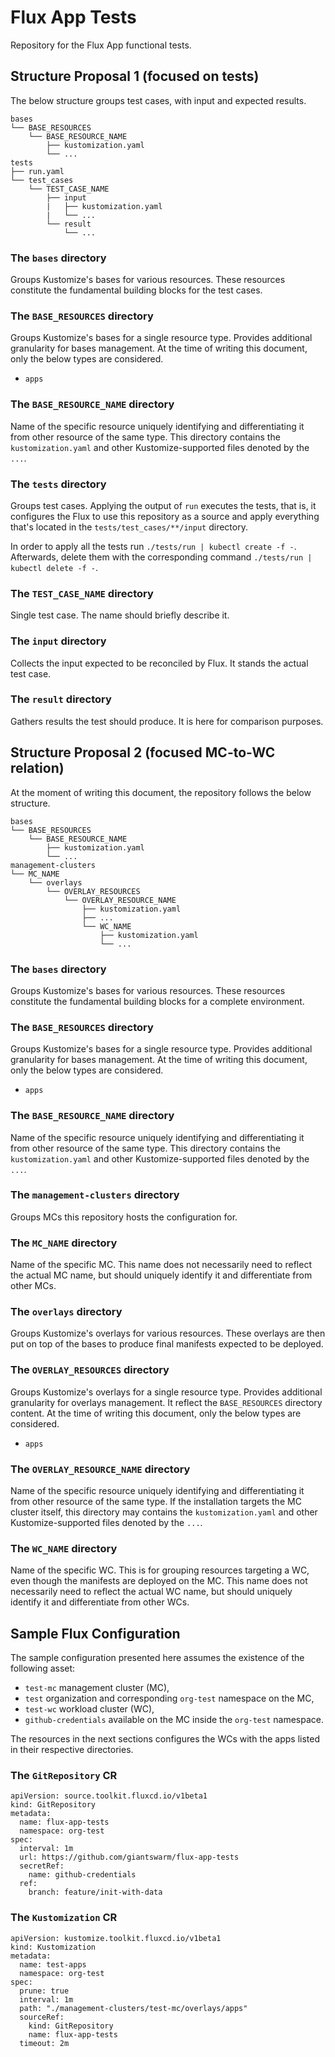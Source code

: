 # Flux App Tests

Repository for the Flux App functional tests.

## Structure Proposal 1 (focused on tests)

The below structure groups test cases, with input and expected results.

```
bases
└── BASE_RESOURCES
    └── BASE_RESOURCE_NAME
        ├── kustomization.yaml
        └── ...
tests
├── run.yaml
└── test_cases
    └── TEST_CASE_NAME
        ├── input
        |   ├── kustomization.yaml
        |   └── ...
        └── result
            └── ...
```

### The `bases` directory

Groups Kustomize's bases for various resources. These resources constitute the fundamental building blocks for the test cases.

### The `BASE_RESOURCES` directory

Groups Kustomize's bases for a single resource type. Provides additional granularity for bases management. At the time of writing this document, only the below types are considered.

* `apps`

### The `BASE_RESOURCE_NAME` directory

Name of the specific resource uniquely identifying and differentiating it from other resource of the same type. This directory contains the `kustomization.yaml` and other Kustomize-supported files denoted by the `...`.

### The `tests` directory

Groups test cases. Applying the output of `run` executes the tests, that is, it configures the Flux to use this repository as a source and apply everything that's located in the `tests/test_cases/**/input` directory.

In order to apply all the tests run `./tests/run | kubectl create -f -`. Afterwards, delete them with the corresponding command `./tests/run | kubectl delete -f -`.

### The `TEST_CASE_NAME` directory

Single test case. The name should briefly describe it.

### The `input` directory

Collects the input expected to be reconciled by Flux. It stands the actual test case.

### The `result` directory

Gathers results the test should produce. It is here for comparison purposes.


## Structure Proposal 2 (focused MC-to-WC relation)

At the moment of writing this document, the repository follows the below structure.

```
bases
└── BASE_RESOURCES
    └── BASE_RESOURCE_NAME
        ├── kustomization.yaml
        └── ...
management-clusters
└── MC_NAME
    └── overlays
        └── OVERLAY_RESOURCES
            └── OVERLAY_RESOURCE_NAME
                ├── kustomization.yaml
                ├── ...
                └── WC_NAME
                    ├── kustomization.yaml
                    └── ...
```

### The `bases` directory

Groups Kustomize's bases for various resources. These resources constitute the fundamental building blocks for a complete environment.

### The `BASE_RESOURCES` directory

Groups Kustomize's bases for a single resource type. Provides additional granularity for bases management. At the time of writing this document, only the below types are considered.

* `apps`

### The `BASE_RESOURCE_NAME` directory

Name of the specific resource uniquely identifying and differentiating it from other resource of the same type. This directory contains the `kustomization.yaml` and other Kustomize-supported files denoted by the `...`.

### The `management-clusters` directory

Groups MCs this repository hosts the configuration for.

### The `MC_NAME` directory

Name of the specific MC. This name does not necessarily need to reflect the actual MC name, but should uniquely identify it and differentiate from other MCs.

### The `overlays` directory

Groups Kustomize's overlays for various resources. These overlays are then put on top of the bases to produce final manifests expected to be deployed.

### The `OVERLAY_RESOURCES` directory

Groups Kustomize's overlays for a single resource type. Provides additional granularity for overlays management. It reflect the `BASE_RESOURCES` directory content. At the time of writing this document, only the below types are considered.

* `apps`

### The `OVERLAY_RESOURCE_NAME` directory

Name of the specific resource uniquely identifying and differentiating it from other resource of the same type. If the installation targets the MC cluster itself, this directory may contains the `kustomization.yaml` and other Kustomize-supported files denoted by the `...`.

### The `WC_NAME` directory

Name of the specific WC. This is for grouping resources targeting a WC, even though the manifests are deployed on the MC. This name does not necessarily need to reflect the actual WC name, but should uniquely identify it and differentiate from other WCs.

## Sample Flux Configuration

The sample configuration presented here assumes the existence of the following asset:

* `test-mc` management cluster (MC),
* `test` organization and corresponding `org-test` namespace on the MC,
* `test-wc` workload cluster (WC),
* `github-credentials` available on the MC inside the `org-test` namespace.

The resources in the next sections configures the WCs with the apps listed in their respective directories.

### The `GitRepository` CR

```
apiVersion: source.toolkit.fluxcd.io/v1beta1
kind: GitRepository
metadata:
  name: flux-app-tests
  namespace: org-test
spec:
  interval: 1m
  url: https://github.com/giantswarm/flux-app-tests
  secretRef:
    name: github-credentials
  ref:
    branch: feature/init-with-data
```

### The `Kustomization` CR

```
apiVersion: kustomize.toolkit.fluxcd.io/v1beta1
kind: Kustomization
metadata:
  name: test-apps
  namespace: org-test
spec:
  prune: true
  interval: 1m
  path: "./management-clusters/test-mc/overlays/apps"
  sourceRef:
    kind: GitRepository
    name: flux-app-tests
  timeout: 2m
```
